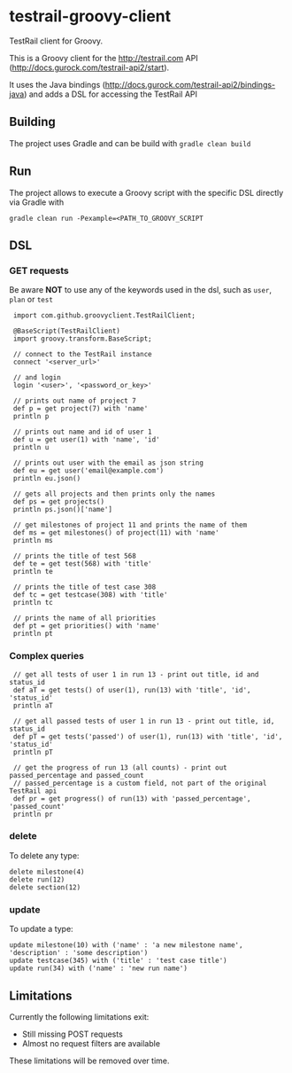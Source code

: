 # testrail-groovy-client
TestRail client for Groovy.

This is a Groovy client for the http://testrail.com API (http://docs.gurock.com/testrail-api2/start).

It uses the Java bindings (http://docs.gurock.com/testrail-api2/bindings-java) and adds a DSL for accessing the TestRail API

## Building ##
The project uses Gradle and can be build with `gradle clean build`

## Run ##
The project allows to execute a Groovy script with the specific DSL directly via Gradle with 

    gradle clean run -Pexample=<PATH_TO_GROOVY_SCRIPT
    
## DSL ##

### GET requests ###
Be aware **NOT** to use any of the keywords used in the dsl, such as `user`, `plan` or `test`

     import com.github.groovyclient.TestRailClient;
    
     @BaseScript(TestRailClient)
     import groovy.transform.BaseScript;
    
     // connect to the TestRail instance
     connect '<server_url>'
    
     // and login
     login '<user>', '<password_or_key>'
    
     // prints out name of project 7
     def p = get project(7) with 'name'
     println p
    
     // prints out name and id of user 1
     def u = get user(1) with 'name', 'id'
     println u

     // prints out user with the email as json string
     def eu = get user('email@example.com')
     println eu.json()

     // gets all projects and then prints only the names
     def ps = get projects()
     println ps.json()['name']

     // get milestones of project 11 and prints the name of them
     def ms = get milestones() of project(11) with 'name'
     println ms

     // prints the title of test 568
     def te = get test(568) with 'title'
     println te

     // prints the title of test case 308
     def tc = get testcase(308) with 'title'
     println tc

     // prints the name of all priorities
     def pt = get priorities() with 'name'
     println pt

### Complex queries ###
     // get all tests of user 1 in run 13 - print out title, id and status_id
     def aT = get tests() of user(1), run(13) with 'title', 'id', 'status_id'
     println aT

     // get all passed tests of user 1 in run 13 - print out title, id, status_id 
     def pT = get tests('passed') of user(1), run(13) with 'title', 'id', 'status_id'
     println pT

     // get the progress of run 13 (all counts) - print out passed_percentage and passed_count
     // passed_percentage is a custom field, not part of the original TestRail api
     def pr = get progress() of run(13) with 'passed_percentage', 'passed_count'
     println pr
     
### delete ###
To delete any type:

    delete milestone(4)
    delete run(12)
    delete section(12)
    
### update ###
To update a type:

    update milestone(10) with ('name' : 'a new milestone name', 'description' : 'some description')
    update testcase(345) with ('title' : 'test case title')
    update run(34) with ('name' : 'new run name')

## Limitations ##
Currently the following limitations exit:
 * Still missing POST requests
 * Almost no request filters are available
 
These limitations will be removed over time.
